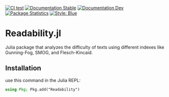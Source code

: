 <div>
<a href="https://github.com/cecoeco/Readability.jl/actions/workflows/CI.yml"><img alt="CI test" src="https://github.com/cecoeco/Readability.jl/actions/workflows/CI.yml/badge.svg"></a>
<a href="https://cecoeco.github.io/Readability.jl/stable/"><img src="https://img.shields.io/badge/docs-stable-blue.svg" alt="Documentation Stable" /></a> 
<a href="https://cecoeco.github.io/Readability.jl/dev/"><img src="https://img.shields.io/badge/docs-dev-blue.svg" alt="Documentation Dev"></a>
<a href="https://juliapkgstats.com/pkg/Readability"><img src="https://img.shields.io/badge/dynamic/json?url=http%3A%2F%2Fjuliapkgstats.com%2Fapi%2Fv1%2Fmonthly_downloads%2FReadability&query=total_requests&suffix=%2Fmonth&label=Downloads" alt="Package Statistics"></a>
<a href="https://github.com/JuliaDiff/BlueStyle"><img alt="Style: Blue" src="https://img.shields.io/badge/code%20style-blue-4495d1.svg"></a>

</div>

# Readability.jl

Julia package that analyzes the difficulty of texts using different indexes like Gunning-Fog, SMOG, and Flesch-Kincaid.

## Installation

use this command in the Julia REPL:

```julia
using Pkg; Pkg.add("Readability")
```

